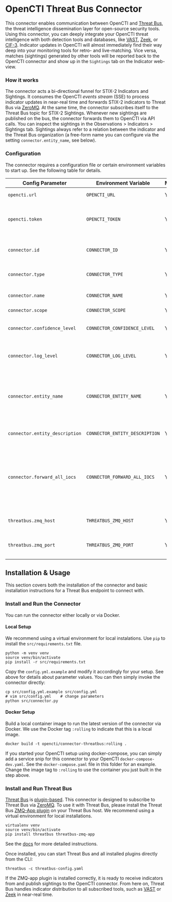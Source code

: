 # OpenCTI Threat Bus Connector

This connector enables communication between OpenCTI and [Threat Bus](https://github.com/tenzir/threatbus), the threat intelligence dissemination layer for open-source security tools. Using this connector, you can deeply integrate your OpenCTI threat intelligence with both detection tools and databases, like [VAST](https://github.com/tenzir/vast), [Zeek](https://github.com/zeek/zeek), or [CIF-3](https://github.com/csirtgadgets/bearded-avenger). Indicator updates in OpenCTI will almost immediately find their way deep into your monitoring tools for retro- and live-matching. Vice versa, matches (sightings) generated by other tools will be reported back to the OpenCTI connector and show up in the `Sightings` tab on the Indicator web-view.

### How it works

The connector acts a bi-directional funnel for STIX-2 Indicators and Sightings. It consumes the OpenCTI *events stream* (SSE) to process indicator updates in near-real time and forwards STIX-2 indicators to Threat Bus via [ZeroMQ](https://zeromq.org/). At the same time, the connector subscribes itself to the Threat Bus topic for STIX-2 Sightings. Whenever new sightings are published on the bus, the connector forwards them to OpenCTI via API calls. You can inspect the sightings in the Observations > Indicators > Sightings tab. Sightings always refer to a relation between the indicator and the Threat Bus organization (a free-form name you can configure via the setting `connector.entity_name`, see below).

### Configuration

The connector requires a configuration file or certain environment variables to start up. See the following table for details.

| Config Parameter                | Environment Variable          | Mandatory | Description |
| ------------------------------- | ----------------------------- | --------- | ----------- |
| `opencti.url`                   | `OPENCTI_URL`                 | Yes       | The URL of the OpenCTI platform. |
| `opencti.token`                 | `OPENCTI_TOKEN`               | Yes       | The default admin token configured in the OpenCTI platform parameters file. |
| `connector.id`                  | `CONNECTOR_ID`                | Yes       | A valid arbitrary `UUIDv4` that must be unique for this connector. |
| `connector.type`                | `CONNECTOR_TYPE`              | Yes       | Must be `STREAM` (this is the connector type). |
| `connector.name`                | `CONNECTOR_NAME`              | Yes       | An arbitrary name for this connector. Unused. |
| `connector.scope`               | `CONNECTOR_SCOPE`             | Yes       | Must be `threatbus`. |
| `connector.confidence_level`    | `CONNECTOR_CONFIDENCE_LEVEL`  | Yes       | The confidence_level of relationships created by the connector. Unused. |
| `connector.log_level`           | `CONNECTOR_LOG_LEVEL`         | Yes       | The log level for this connector, could be `debug`, `info`, `warn` or `error`. |
| `connector.entity_name`         | `CONNECTOR_ENTITY_NAME`       | Yes       | The name for a STIX-2 entity (e.g., the organization in which the connector is used). Used to report Sightings of Indicators as part of this STIX-2 entity.|
| `connector.entity_description`  | `CONNECTOR_ENTITY_DESCRIPTION`| Yes       | The description for the STIX-2 entity. See above.|
| `connector.forward_all_iocs`    | `CONNECTOR_FORWARD_ALL_IOCS`  | Yes       | Set to `true` to forward all Indicators from OpenCTI to Threat Bus. Set to `false` to forward only those whith the `detection` attribute toggled on (`x_opencti_detection = true`).|
| `threatbus.zmq_host`            | `THREATBUS_ZMQ_HOST`          | Yes       | The Threat Bus host (IP address or hostname). |
| `threatbus.zmq_port`            | `THREATBUS_ZMQ_PORT`          | Yes       | The Threat Bus ZMQ management port spawned by the [ZMQ-App plugin](https://docs.tenzir.com/threatbus/plugins/apps/zmq-app). |

## Installation & Usage

This section covers both the installation of the connector and basic installation instructions for a Threat Bus endpoint to connect with.

### Install and Run the Connector

You can run the connector either locally or via Docker.

#### Local Setup

We recommend using a virtual environment for local instalations. Use `pip` to install the `src/requirements.txt` file.

```
python -m venv venv
source venv/bin/activate
pip install -r src/requirements.txt
```

Copy the `config.yml.example` and modify it accordingly for your setup. See above for details about parameter values. You can then simply invoke the connector directly:

```
cp src/config.yml.example src/config.yml
# vim src/config.yml    # change parameters
python src/connector.py
```

#### Docker Setup

Build a local container image to run the latest version of the connector via Docker. We use the Docker tag `:rolling` to indicate that this is a local image.

```
docker build -t opencti/connector-threatbus:rolling .
```

If you started your OpenCTI setup using docker-compose, you can simply add a service snip for this connector to your OpenCTI `docker-compose-dev.yaml`. See the `docker-compose.yaml` file in this folder for an example. Change the image tag to `:rolling` to use the container you just built in the step above. 


### Install and Run Threat Bus

[Threat Bus](https://github.com/tenzir/threatbus) is [plugin-based](https://docs.tenzir.com/threatbus/plugins/overview). This connector is designed to subscribe to Threat Bus via [ZeroMQ](https://zeromq.org/). To use it with Threat Bus, please install the Threat Bus [ZMQ-App plugin](https://docs.tenzir.com/threatbus/plugins/apps/zmq-app) on your Threat Bus host. We recommend using a virtual environment for local installations.

```
virtualenv venv
source venv/bin/activate
pip install threatbus threatbus-zmq-app
```

See the [docs](https://docs.tenzir.com/threatbus/plugins/apps/zmq-app) for more detailed instructions.

Once installed, you can start Threat Bus and all installed plugins directly from the CLI:

```
threatbus -c threatbus-config.yaml
```

If the ZMQ-app plugin is installed correctly, it is ready to receive indicators from and publish sightings to the OpenCTI connector. From here on, Threat Bus handles indicator distribution to all subscribed tools, such as [VAST](https://github.com/tenzir/vast) or [Zeek](https://github.com/zeek/zeek) in near-real time.
